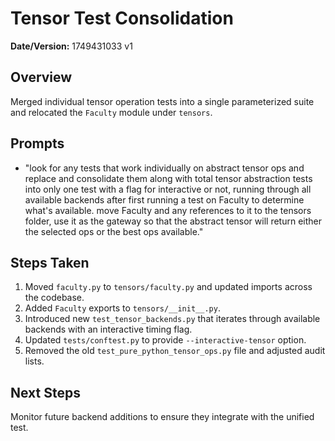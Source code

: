 # Tensor Test Consolidation

**Date/Version:** 1749431033 v1

## Overview
Merged individual tensor operation tests into a single parameterized suite and relocated the `Faculty` module under `tensors`.

## Prompts
- "look for any tests that work individually on abstract tensor ops and replace and consolidate them along with total tensor abstraction tests into only one test with a flag for interactive or not, running through all available backends after first running a test on Faculty to determine what's available. move Faculty and any references to it to the tensors folder, use it as the gateway so that the abstract tensor will return either the selected ops or the best ops available."

## Steps Taken
1. Moved `faculty.py` to `tensors/faculty.py` and updated imports across the codebase.
2. Added `Faculty` exports to `tensors/__init__.py`.
3. Introduced new `test_tensor_backends.py` that iterates through available backends with an interactive timing flag.
4. Updated `tests/conftest.py` to provide `--interactive-tensor` option.
5. Removed the old `test_pure_python_tensor_ops.py` file and adjusted audit lists.

## Next Steps
Monitor future backend additions to ensure they integrate with the unified test.
